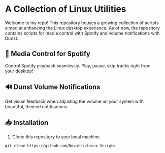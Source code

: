 # A Collection of Linux Utilities 
Welcome to my repo! This repository houses a growing collection of scripts aimed at enhancing the Linux desktop experience. As of now, the repository contains scripts for media control with Spotify and volume notifications with Dunst.

## 🎵 Media Control for Spotify
Control Spotify playback seamlessly. Play, pause, skip tracks right from your desktop!

## 🔊 Dunst Volume Notifications
Get visual feedback when adjusting the volume on your system with beautiful, themed notifications.

## 📥 Installation
1. Clone this repository to your local machine.
```
git clone https://github.com/Novattz/Linux-Scripts
